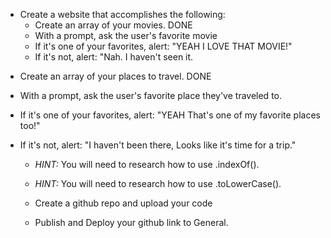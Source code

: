 * Create a website that accomplishes the following:
  * Create an array of your movies. DONE
  * With a prompt, ask the user's favorite movie
  * If it's one of your favorites, alert: "YEAH I LOVE THAT MOVIE!"
  * If it's not, alert: "Nah. I haven't seen it.


- Create an array of your places to travel. DONE
- With a prompt, ask the user's favorite place they've traveled to.
- If it's one of your favorites, alert: "YEAH That's one of my favorite places too!"
- If it's not, alert: "I haven't been there, Looks like it's time for a trip."


  * *HINT:*  You will need to research how to use .indexOf().
  * *HINT:* You will need to research how to use .toLowerCase().


  * Create a github repo and upload your code
  * Publish and Deploy your github link to General.